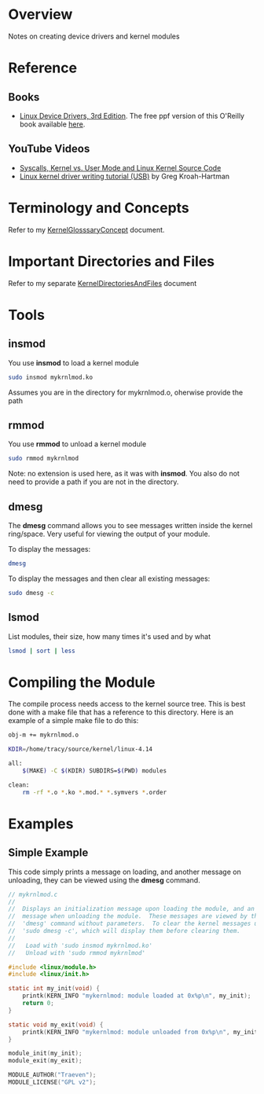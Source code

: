 # Overview

Notes on creating device drivers and kernel modules

# Reference

## Books

* [Linux Device Drivers, 3rd Edition](https://www.amazon.com/Linux-Device-Drivers-Jonathan-Corbet/dp/0596005903/ref=cm_cr_arp_d_product_top?ie=UTF8).  The free ppf version of this O'Reilly book available [here](https://lwn.net/Kernel/LDD3/).

## YouTube Videos

* [Syscalls, Kernel vs. User Mode and Linux Kernel Source Code](https://www.youtube.com/watch?v=fLS99zJDHOc)
* [Linux kernel driver writing tutorial (USB)](https://www.youtube.com/watch?v=CqDUfiH2PzQ) by Greg Kroah-Hartman

# Terminology and Concepts

Refer to my [KernelGlosssaryConcept](https://github.com/GitLeeRepo/LinuxKernelNotes/blob/master/KernelGlosssaryConcepts.md#overview) document.

# Important Directories and Files

Refer to my separate [KernelDirectoriesAndFiles](https://github.com/GitLeeRepo/LinuxKernelNotes/blob/master/KernelDirectoriesAndFiles.md#overview) document

# Tools

## insmod

You use **insmod** to load a kernel module

```bash
sudo insmod mykrnlmod.ko
```
Assumes you are in the directory for mykrnlmod.o, oherwise provide the path

## rmmod

You use **rmmod** to unload a kernel module

```bash
sudo rmmod mykrnlmod
```
Note: no extension is used here, as it was with **insmod**.  You also do not need to provide a path if you are not in the directory.

## dmesg

The **dmesg** command allows you to see messages written inside the kernel ring/space.  Very useful for viewing the output of your module.

To display the messages:

```bash
dmesg
```
To display the messages and then clear all existing messages:

```bash
sudo dmesg -c
```

## lsmod

List modules, their size, how many times it's used and by what

```bash
lsmod | sort | less
```

# Compiling the Module

The compile process needs access to the kernel source tree.  This is best done with a make file that has a reference to this directory.  Here is an example of a simple make file to do this:

```bash
obj-m += mykrnlmod.o

KDIR=/home/tracy/source/kernel/linux-4.14

all:
	$(MAKE) -C $(KDIR) SUBDIRS=$(PWD) modules

clean:
	rm -rf *.o *.ko *.mod.* *.symvers *.order

```

# Examples

## Simple Example

This code simply prints a message on loading, and another message on unloading, they can be viewed using the **dmesg** command.

```c
// mykrnlmod.c
//
//  Displays an initialization message upon loading the module, and an exit
//  message when unloading the module.  These messages are viewed by the
//  'dmesg' command without parameters.  To clear the kernel messages use
//  'sudo dmesg -c', which will display them before clearing them.
//
//   Load with 'sudo insmod mykrnlmod.ko'
//   Unload with 'sudo rmmod mykrnlmod'

#include <linux/module.h>
#include <linux/init.h>

static int my_init(void) {
    printk(KERN_INFO "mykernlmod: module loaded at 0x%p\n", my_init);
    return 0;
}

static void my_exit(void) {
    printk(KERN_INFO "mykernlmod: module unloaded from 0x%p\n", my_init);
}

module_init(my_init);
module_exit(my_exit);

MODULE_AUTHOR("Traeven");
MODULE_LICENSE("GPL v2");
```

